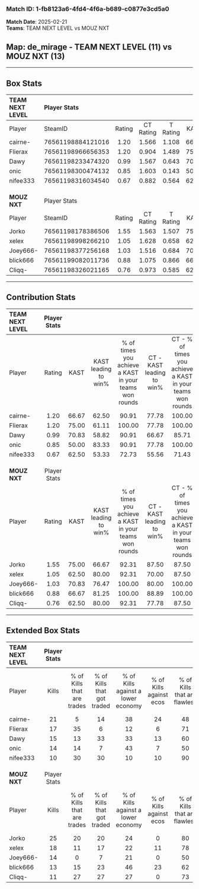 ### Match ID: 1-fb8123a6-4fd4-4f6a-b689-c0877e3cd5a0  
**Match Date**: 2025-02-21  
**Teams**: TEAM NEXT LEVEL vs MOUZ NXT  

## **Map**: de_mirage - TEAM NEXT LEVEL (11) vs MOUZ NXT (13)  
---  

## Box Stats  

| **TEAM NEXT LEVEL** | Player Stats      |        |           |          |       |       |       |         |        |      |     |
| :- | :- | :-: | :-: | :-: | :-: | :-: | :-: | :-: | :-: | :-: | :-: |
| Player              | SteamID           | Rating | CT Rating | T Rating | KAST  |  ADR  | Kills | Assists | Deaths | K/D  | HS% |
| cairne-             | 76561198884121016 |  1.20  |   1.566   |  1.108   | 66.67 | 82.0  |  21   |    2    |   17   | 1.24 | 57  |
| Flierax             | 76561198966656353 |  1.20  |   0.904   |  1.489   | 75.00 | 71.8  |  17   |    3    |   12   | 1.42 | 29  |
| Dawy                | 76561198233474320 |  0.99  |   1.567   |  0.643   | 70.83 | 78.3  |  15   |    6    |   18   | 0.83 | 60  |
| onic                | 76561198300474132 |  0.85  |   1.603   |  0.143   | 50.00 | 85.3  |  14   |    6    |   17   | 0.82 | 64  |
| nifee333            | 76561198316034540 |  0.67  |   0.882   |  0.564   | 62.50 | 48.9  |  10   |    3    |   17   | 0.59 | 40  |
|                     |                   |        |           |          |       |       |       |         |        |      |     |
|                     |                   |        |           |          |       |       |       |         |        |      |     |
|                     |                   |        |           |          |       |       |       |         |        |      |     |
| **MOUZ NXT**        | Player Stats      |        |           |          |       |       |       |         |        |      |     |
| Player              | SteamID           | Rating | CT Rating | T Rating | KAST  |  ADR  | Kills | Assists | Deaths | K/D  | HS% |
| Jorko               | 76561198178386506 |  1.55  |   1.563   |  1.507   | 75.00 | 105.9 |  25   |    4    |   14   | 1.79 | 40  |
| xelex               | 76561198998266210 |  1.05  |   1.628   |  0.658   | 62.50 | 72.0  |  18   |    3    |   16   | 1.13 | 77  |
| Joey666-            | 76561198377256168 |  1.03  |   1.516   |  0.684   | 70.83 | 75.3  |  14   |   10    |   15   | 0.93 | 50  |
| blick666            | 76561199082011736 |  0.88  |   1.075   |  0.866   | 66.67 | 63.8  |  13   |    4    |   16   | 0.81 | 69  |
| Cliqq-              | 76561198326021165 |  0.76  |   0.973   |  0.585   | 62.50 | 55.5  |  11   |    5    |   16   | 0.69 | 45  |
---  

## Contribution Stats  

| **TEAM NEXT LEVEL** | Player Stats |       |                      |                                                        |                           |                                                             |                          |                                                            |
| :- | :-: | :-: | :-: | :-: | :-: | :-: | :-: | :-: |
| Player              |    Rating    | KAST  | KAST leading to win% | % of times you achieve a KAST in your teams won rounds | CT - KAST leading to win% | CT - % of times you achieve a KAST in your teams won rounds | T - KAST leading to win% | T - % of times you achieve a KAST in your teams won rounds |
| cairne-             |     1.20     | 66.67 |        62.50         |                         90.91                          |           77.78           |                           100.00                            |          42.86           |                           75.00                            |
| Flierax             |     1.20     | 75.00 |        61.11         |                         100.00                         |           77.78           |                           100.00                            |          44.44           |                           100.00                           |
| Dawy                |     0.99     | 70.83 |        58.82         |                         90.91                          |           66.67           |                            85.71                            |          50.00           |                           100.00                           |
| onic                |     0.85     | 50.00 |        83.33         |                         90.91                          |           77.78           |                           100.00                            |          100.00          |                           75.00                            |
| nifee333            |     0.67     | 62.50 |        53.33         |                         72.73                          |           55.56           |                            71.43                            |          50.00           |                           75.00                            |
|                     |              |       |                      |                                                        |                           |                                                             |                          |                                                            |
|                     |              |       |                      |                                                        |                           |                                                             |                          |                                                            |
|                     |              |       |                      |                                                        |                           |                                                             |                          |                                                            |
| **MOUZ NXT**        | Player Stats |       |                      |                                                        |                           |                                                             |                          |                                                            |
| Player              |    Rating    | KAST  | KAST leading to win% | % of times you achieve a KAST in your teams won rounds | CT - KAST leading to win% | CT - % of times you achieve a KAST in your teams won rounds | T - KAST leading to win% | T - % of times you achieve a KAST in your teams won rounds |
| Jorko               |     1.55     | 75.00 |        66.67         |                         92.31                          |           87.50           |                            87.50                            |          50.00           |                           100.00                           |
| xelex               |     1.05     | 62.50 |        80.00         |                         92.31                          |           70.00           |                            87.50                            |          100.00          |                           100.00                           |
| Joey666-            |     1.03     | 70.83 |        76.47         |                         100.00                         |           80.00           |                           100.00                            |          71.43           |                           100.00                           |
| blick666            |     0.88     | 66.67 |        81.25         |                         100.00                         |           88.89           |                           100.00                            |          71.43           |                           100.00                           |
| Cliqq-              |     0.76     | 62.50 |        80.00         |                         92.31                          |           77.78           |                            87.50                            |          83.33           |                           100.00                           |
---  

## Extended Box Stats  

| **TEAM NEXT LEVEL** | Player Stats |                            |                            |                                    |                         |                              |                                 |        |                             |                                     |                          |                               |                            |
| :- | :-: | :-: | :-: | :-: | :-: | :-: | :-: | :-: | :-: | :-: | :-: | :-: | :-: |
| Player              |    Kills     | % of Kills that are trades | % of Kills that got traded | % of Kills against a lower economy | % of Kills against ecos | % of Kills that are flawless | % of Kills that are close duels | Deaths | % of Deaths that get traded | % of Deaths against a lower economy | % of Deaths against ecos | % of Deaths that are flawless | % of Deaths that are close |
| cairne-             |      21      |             5              |             14             |                 38                 |           24            |              48              |               10                |   17   |             35              |                 12                  |            0             |              88               |             0              |
| Flierax             |      17      |             35             |             6              |                 12                 |            6            |              71              |                6                |   12   |              0              |                  8                  |            0             |              83               |             8              |
| Dawy                |      15      |             13             |             33             |                 33                 |           13            |              60              |               13                |   18   |             28              |                 11                  |            6             |              61               |             6              |
| onic                |      14      |             14             |             7              |                 43                 |            7            |              50              |                0                |   17   |              6              |                 18                  |            6             |              53               |             18             |
| nifee333            |      10      |             30             |             30             |                 10                 |           10            |              90              |               10                |   17   |             18              |                 18                  |            0             |              76               |             6              |
|                     |              |                            |                            |                                    |                         |                              |                                 |        |                             |                                     |                          |                               |                            |
|                     |              |                            |                            |                                    |                         |                              |                                 |        |                             |                                     |                          |                               |                            |
|                     |              |                            |                            |                                    |                         |                              |                                 |        |                             |                                     |                          |                               |                            |
| **MOUZ NXT**        | Player Stats |                            |                            |                                    |                         |                              |                                 |        |                             |                                     |                          |                               |                            |
| Player              |    Kills     | % of Kills that are trades | % of Kills that got traded | % of Kills against a lower economy | % of Kills against ecos | % of Kills that are flawless | % of Kills that are close duels | Deaths | % of Deaths that get traded | % of Deaths against a lower economy | % of Deaths against ecos | % of Deaths that are flawless | % of Deaths that are close |
| Jorko               |      25      |             20             |             20             |                 24                 |            0            |              80              |                4                |   14   |              0              |                 21                  |            7             |              79               |             21             |
| xelex               |      18      |             11             |             17             |                 22                 |           11            |              78              |                0                |   16   |             31              |                 19                  |            0             |              81               |             0              |
| Joey666-            |      14      |             0              |             7              |                 21                 |            0            |              50              |                7                |   15   |             20              |                 33                  |            7             |              33               |             13             |
| blick666            |      13      |             15             |             23             |                 46                 |           23            |              62              |               15                |   16   |             25              |                 13                  |            0             |              50               |             6              |
| Cliqq-              |      11      |             27             |             27             |                 27                 |            0            |              73              |               18                |   16   |              6              |                 13                  |            0             |              75               |             0              |

